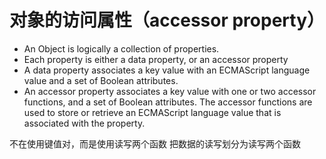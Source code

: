 # 对象的访问属性（accessor property）
- An Object is logically a collection of properties.
- Each property is either a data property, or an accessor property
 - A data property associates a key value with an ECMAScript language value and a set of Boolean attributes.
 - An accessor property associates a key value with one or two accessor functions, and a set of Boolean attributes. The accessor functions are used to store or retrieve an ECMAScript language value that is associated with the property.

不在使用键值对，而是使用读写两个函数
把数据的读写划分为读写两个函数